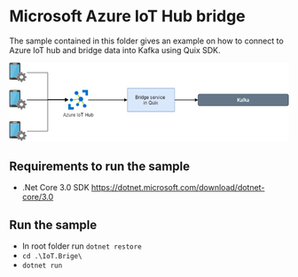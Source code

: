 # Microsoft Azure IoT Hub bridge
The sample contained in this folder gives an example on how to connect to Azure IoT hub and bridge data into Kafka using Quix SDK.

[![](img/iot-bridge.png)](doc/iot-bridge.png "Architecture") 

## Requirements to run the sample
- .Net Core 3.0 SDK https://dotnet.microsoft.com/download/dotnet-core/3.0

## Run the sample
- In root folder run `dotnet restore`
- `cd .\IoT.Brige\`
- `dotnet run`

